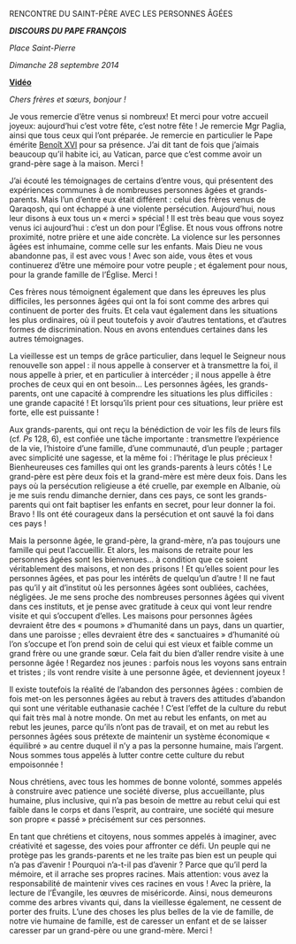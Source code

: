 RENCONTRE DU SAINT-PÈRE AVEC LES PERSONNES ÂGÉES

***DISCOURS DU PAPE FRANÇOIS***

*Place Saint-Pierre*

*Dimanche 28 septembre 2014*

**[Vidéo](http://player.rv.va/vaticanplayer.asp?language=it&tic=VA_RL58IGQ3)**

*Chers frères et sœurs, bonjour !*

Je vous remercie d’être venus si nombreux! Et merci pour votre accueil joyeux: aujourd’hui c’est votre fête, c’est notre fête ! Je remercie Mgr Paglia, ainsi que tous ceux qui l’ont préparée. Je remercie en particulier le Pape émérite [Benoît XVI](http://www.vatican.va/holy_father/benedict_xvi/index_fr.htm) pour sa présence. J’ai dit tant de fois que j’aimais beaucoup qu’il habite ici, au Vatican, parce que c’est comme avoir un grand-père sage à la maison. Merci !

J’ai écouté les témoignages de certains d’entre vous, qui présentent des expériences communes à de nombreuses personnes âgées et grands-parents. Mais l’un d’entre eux était différent : celui des frères venus de Qaraqosh, qui ont échappé à une violente persécution. Aujourd’hui, nous leur disons à eux tous un « merci » spécial ! Il est très beau que vous soyez venus ici aujourd’hui : c’est un don pour l’Église. Et nous vous offrons notre proximité, notre prière et une aide concrète. La violence sur les personnes âgées est inhumaine, comme celle sur les enfants. Mais Dieu ne vous abandonne pas, il est avec vous ! Avec son aide, vous êtes et vous continuerez d’être une mémoire pour votre peuple ; et également pour nous, pour la grande famille de l’Église. Merci !

Ces frères nous témoignent également que dans les épreuves les plus difficiles, les personnes âgées qui ont la foi sont comme des arbres qui continuent de porter des fruits. Et cela vaut également dans les situations les plus ordinaires, où il peut toutefois y avoir d’autres tentations, et d’autres formes de discrimination. Nous en avons entendues certaines dans les autres témoignages.

La vieillesse est un temps de grâce particulier, dans lequel le Seigneur nous renouvelle son appel : il nous appelle à conserver et à transmettre la foi, il nous appelle à prier, et en particulier à intercéder ; il nous appelle à être proches de ceux qui en ont besoin... Les personnes âgées, les grands-parents, ont une capacité à comprendre les situations les plus difficiles : une grande capacité ! Et lorsqu’ils prient pour ces situations, leur prière est forte, elle est puissante !

Aux grands-parents, qui ont reçu la bénédiction de voir les fils de leurs fils (cf. *Ps* 128, 6), est confiée une tâche importante : transmettre l’expérience de la vie, l’histoire d’une famille, d’une communauté, d’un peuple ; partager avec simplicité une sagesse, et la même foi : l’héritage le plus précieux ! Bienheureuses ces familles qui ont les grands-parents à leurs côtés ! Le grand-père est père deux fois et la grand-mère est mère deux fois. Dans les pays où la persécution religieuse a été cruelle, par exemple en Albanie, où je me suis rendu dimanche dernier, dans ces pays, ce sont les grands-parents qui ont fait baptiser les enfants en secret, pour leur donner la foi. Bravo ! Ils ont été courageux dans la persécution et ont sauvé la foi dans ces pays !

Mais la personne âgée, le grand-père, la grand-mère, n’a pas toujours une famille qui peut l’accueillir. Et alors, les maisons de retraite pour les personnes âgées sont les bienvenues... à condition que ce soient véritablement des maisons, et non des prisons ! Et qu’elles soient pour les personnes âgées, et pas pour les intérêts de quelqu’un d’autre ! Il ne faut pas qu’il y ait d’institut où les personnes âgées sont oubliées, cachées, négligées. Je me sens proche des nombreuses personnes âgées qui vivent dans ces instituts, et je pense avec gratitude à ceux qui vont leur rendre visite et qui s’occupent d’elles. Les maisons pour personnes âgées devraient être des « poumons » d’humanité dans un pays, dans un quartier, dans une paroisse ; elles devraient être des « sanctuaires » d’humanité où l’on s’occupe et l’on prend soin de celui qui est vieux et faible comme un grand frère ou une grande sœur. Cela fait du bien d’aller rendre visite à une personne âgée ! Regardez nos jeunes : parfois nous les voyons sans entrain et tristes ; ils vont rendre visite à une personne âgée, et deviennent joyeux !

Il existe toutefois la réalité de l’abandon des personnes âgées : combien de fois met-on les personnes âgées au rebut à travers des attitudes d’abandon qui sont une véritable euthanasie cachée ! C’est l’effet de la culture du rebut qui fait très mal à notre monde. On met au rebut les enfants, on met au rebut les jeunes, parce qu’ils n’ont pas de travail, et on met au rebut les personnes âgées sous prétexte de maintenir un système économique « équilibré » au centre duquel il n’y a pas la personne humaine, mais l’argent. Nous sommes tous appelés à lutter contre cette culture du rebut empoisonnée !

Nous chrétiens, avec tous les hommes de bonne volonté, sommes appelés à construire avec patience une société diverse, plus accueillante, plus humaine, plus inclusive, qui n’a pas besoin de mettre au rebut celui qui est faible dans le corps et dans l’esprit, au contraire, une société qui mesure son propre « passé » précisément sur ces personnes.

En tant que chrétiens et citoyens, nous sommes appelés à imaginer, avec créativité et sagesse, des voies pour affronter ce défi. Un peuple qui ne protège pas les grands-parents et ne les traite pas bien est un peuple qui n’a pas d’avenir ! Pourquoi n’a-t-il pas d’avenir ? Parce que qu’il perd la mémoire, et il arrache ses propres racines. Mais attention: vous avez la responsabilité de maintenir vives ces racines en vous ! Avec la prière, la lecture de l’Évangile, les œuvres de miséricorde. Ainsi, nous demeurons comme des arbres vivants qui, dans la vieillesse également, ne cessent de porter des fruits. L’une des choses les plus belles de la vie de famille, de notre vie humaine de famille, est de caresser un enfant et de se laisser caresser par un grand-père ou une grand-mère. Merci !